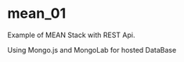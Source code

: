 mean_01
=======
Example of MEAN Stack with REST Api.

Using Mongo.js and MongoLab for hosted DataBase
